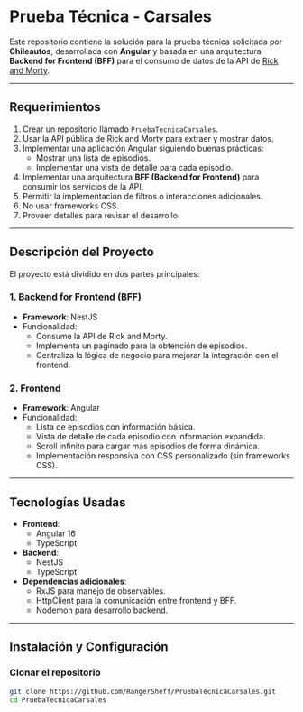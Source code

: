 # Prueba Técnica - Carsales

Este repositorio contiene la solución para la prueba técnica solicitada por **Chileautos**, desarrollada con **Angular** y basada en una arquitectura **Backend for Frontend (BFF)** para el consumo de datos de la API de [Rick and Morty](https://rickandmortyapi.com/documentation/#rest).

---

## Requerimientos

1. Crear un repositorio llamado `PruebaTecnicaCarsales`.
2. Usar la API pública de Rick and Morty para extraer y mostrar datos.
3. Implementar una aplicación Angular siguiendo buenas prácticas:
   - Mostrar una lista de episodios.
   - Implementar una vista de detalle para cada episodio.
4. Implementar una arquitectura **BFF (Backend for Frontend)** para consumir los servicios de la API.
5. Permitir la implementación de filtros o interacciones adicionales.
6. No usar frameworks CSS.
7. Proveer detalles para revisar el desarrollo.

---

## Descripción del Proyecto

El proyecto está dividido en dos partes principales:

### 1. **Backend for Frontend (BFF)**

- **Framework**: NestJS
- Funcionalidad:
  - Consume la API de Rick and Morty.
  - Implementa un paginado para la obtención de episodios.
  - Centraliza la lógica de negocio para mejorar la integración con el frontend.
  
### 2. **Frontend**

- **Framework**: Angular
- Funcionalidad:
  - Lista de episodios con información básica.
  - Vista de detalle de cada episodio con información expandida.
  - Scroll infinito para cargar más episodios de forma dinámica.
  - Implementación responsiva con CSS personalizado (sin frameworks CSS).

---

## Tecnologías Usadas

- **Frontend**:
  - Angular 16
  - TypeScript
- **Backend**:
  - NestJS
  - TypeScript
- **Dependencias adicionales**:
  - RxJS para manejo de observables.
  - HttpClient para la comunicación entre frontend y BFF.
  - Nodemon para desarrollo backend.

---

## Instalación y Configuración

### Clonar el repositorio
```bash
git clone https://github.com/RangerSheff/PruebaTecnicaCarsales.git
cd PruebaTecnicaCarsales
